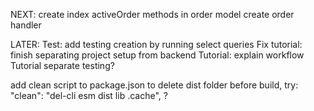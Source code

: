 NEXT:
create index activeOrder methods in order model
create order handler



LATER:
Test: add testing creation by running select queries
Fix tutorial: finish separating project setup from backend
Tutorial: explain workflow
Tutorial separate testing?

add clean script to package.json to delete dist folder before build, try:
"clean": "del-cli esm dist lib .cache", ?